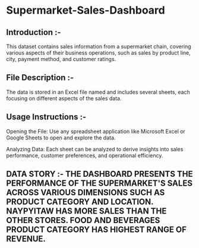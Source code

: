 # Supermarket-Sales-Dashboard

## Introduction :-
This dataset contains sales information from a supermarket chain, covering various aspects of their business operations, such as sales by product line, city, payment method, and customer ratings.

## File Description :-
The data is stored in an Excel file named and includes several sheets, each focusing on different aspects of the sales data.

## Usage Instructions :-
Opening the File: Use any spreadsheet application like Microsoft Excel or Google Sheets to open and explore the data.

Analyzing Data: Each sheet can be analyzed to derive insights into sales performance, customer preferences, and operational efficiency.

## DATA STORY :- THE DASHBOARD PRESENTS THE PERFORMANCE OF THE SUPERMARKET'S SALES ACROSS VARIOUS DIMENSIONS SUCH AS PRODUCT CATEGORY AND LOCATION. NAYPYITAW HAS MORE SALES THAN THE OTHER STORES.  FOOD AND BEVERAGES PRODUCT CATEGORY HAS HIGHEST RANGE OF REVENUE.
